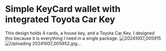 # Simple KeyCard wallet with integrated Toyota Car Key
This design holds 4 cards, a house key, and a Toyota Car Key. I designed this because it is everything I need in a single package.
![20241007_005915](https://github.com/user-attachments/assets/955787b1-acbd-40c2-8674-ac62399f3653)
![Uploading 20241007_005852.jpg…]()

